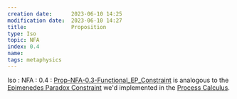 ```yaml
---
creation date:		2023-06-10 14:25
modification date:	2023-06-10 14:27
title: 				Proposition
type: Iso
topic: NFA
index: 0.4 
name:
tags: metaphysics
---
```

Iso : NFA : 0.4 : [Prop-NFA-0.3-Functional_EP_Constraint](Prop-NFA-0.3-Functional_EP_Constraint.md) is analogous to the [Epimenedes Paradox Constraint](Epimenedes%20Paradox%20Constraint.md) we'd implemented in the [Process Calculus](Process%20Calculus.md).